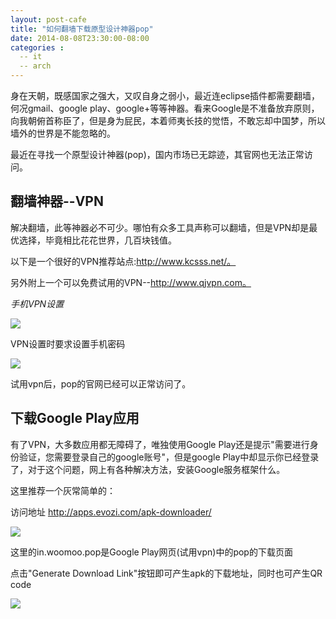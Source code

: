 ```yaml
---
layout: post-cafe
title: "如何翻墙下载原型设计神器pop"
date: 2014-08-08T23:30:00-08:00
categories :
  -- it
  -- arch 
---
```

身在天朝，既感国家之强大，又叹自身之弱小，最近连eclipse插件都需要翻墙，何况gmail、google
play、google+等等神器。看来Google是不准备放弃原则，向我朝俯首称臣了，但是身为屁民，本着师夷长技的觉悟，不敢忘却中国梦，所以墙外的世界是不能忽略的。

最近在寻找一个原型设计神器(pop)，国内市场已无踪迹，其官网也无法正常访问。



翻墙神器--VPN
---------

解决翻墙，此等神器必不可少。哪怕有众多工具声称可以翻墙，但是VPN却是最优选择，毕竟相比花花世界，几百块钱值。

以下是一个很好的VPN推荐站点:http://www.kcsss.net/。

另外附上一个可以免费试用的VPN--http://www.qjvpn.com。

*手机VPN设置*

![](<D:/51write.github.io/images/2014/Screenshot_2014-08-08-13-18-42.png>)

VPN设置时要求设置手机密码

![](<D:/51write.github.io/images/2014/Screenshot_2014-08-08-13-19-25.png>)

试用vpn后，pop的官网已经可以正常访问了。



下载Google Play应用
---------------

有了VPN，大多数应用都无障碍了，唯独使用Google Play还是提示"需要进行身份验证，您需要登录自己的google账号"，但是google
Play中却显示你已经登录了，对于这个问题，网上有各种解决方法，安装Google服务框架什么。

这里推荐一个灰常简单的：

访问地址 http://apps.evozi.com/apk-downloader/

![](<D:/51write.github.io/images/2014/apkdown.png>)

这里的in.woomoo.pop是Google Play网页(试用vpn)中的pop的下载页面

点击"Generate Download Link"按钮即可产生apk的下载地址，同时也可产生QR code

![](<D:/51write.github.io/images/2014/apkdown2.jpg>)
